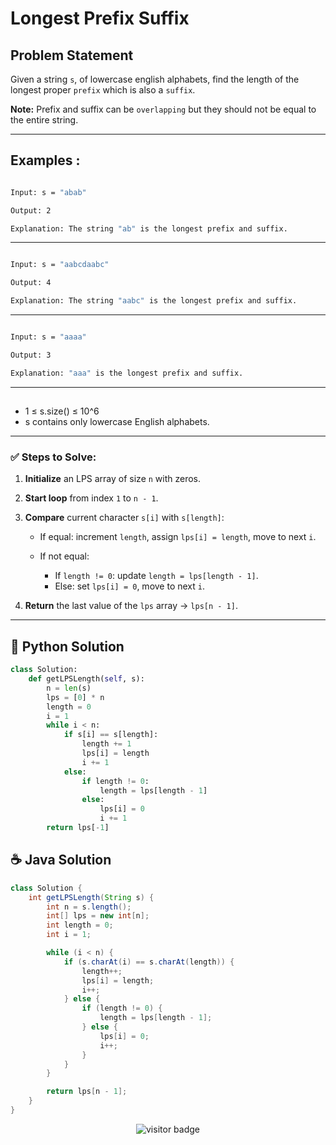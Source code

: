 # **Longest Prefix Suffix**

## Problem Statement

Given a string `s`, of lowercase english alphabets, find the length of the longest proper `prefix` which is also a `suffix`.

**Note:** Prefix and suffix can be `overlapping` but they should not be equal to the entire string.

---

## **Examples :**

```bash

Input: s = "abab"

Output: 2

Explanation: The string "ab" is the longest prefix and suffix. 

```

---


```bash

Input: s = "aabcdaabc"

Output: 4

Explanation: The string "aabc" is the longest prefix and suffix.

```
---


```bash

Input: s = "aaaa"

Output: 3

Explanation: "aaa" is the longest prefix and suffix. 

```

---

## 

- 1 ≤ s.size() ≤ 10^6
- s contains only lowercase English alphabets.

---

### **✅ Steps to Solve:**

1. **Initialize** an LPS array of size `n` with zeros.

2. **Start loop** from index `1` to `n - 1`.

3. **Compare** current character `s[i]` with `s[length]`:

   * If equal: increment `length`, assign `lps[i] = length`, move to next `i`.
   * If not equal:

     * If `length != 0`: update `length = lps[length - 1]`.
     * Else: set `lps[i] = 0`, move to next `i`.

4. **Return** the last value of the `lps` array → `lps[n - 1]`.



---




## 🐍 Python Solution

```python
class Solution:
    def getLPSLength(self, s):
        n = len(s)
        lps = [0] * n
        length = 0
        i = 1
        while i < n:
            if s[i] == s[length]:
                length += 1
                lps[i] = length
                i += 1
            else:
                if length != 0:
                    length = lps[length - 1]
                else:
                    lps[i] = 0
                    i += 1
        return lps[-1]


```
## ☕️ Java Solution

```java
class Solution {
    int getLPSLength(String s) {
        int n = s.length();
        int[] lps = new int[n];
        int length = 0;
        int i = 1;

        while (i < n) {
            if (s.charAt(i) == s.charAt(length)) {
                length++;
                lps[i] = length;
                i++;
            } else {
                if (length != 0) {
                    length = lps[length - 1];
                } else {
                    lps[i] = 0;
                    i++;
                }
            }
        }

        return lps[n - 1];
    }
}

```
<p align="center">
  <img src="https://visitor-badge.laobi.icu/badge?page_id=second-largest-problem" alt="visitor badge"/>

</p>
